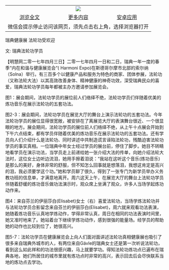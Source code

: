 

<table>
  <tr>
    <td align="center" colspan="3">
      <a href="https://github.com/ogate/ogate/blob/master/README.md"><img src="https://cloud.githubusercontent.com/assets/11880933/13434984/f430fae2-e012-11e5-814f-c2df1e82b247.jpg"/></a>
    </td>
  </tr>
  <tr>
    <td align="center">
      <a href="https://s3.ap-south-1.amazonaws.com/ogatem/oGate.htm?c815858&from=oNote">浏览全文</a>
    </td>
    <td align="center">
      <a href="https://s3.ap-south-1.amazonaws.com/ogatem/oGate.htm?from=oNote">更多内容</a>
    </td>
    <td align="center">
      <a href="https://raw.githubusercontent.com/ogate/up/master/ogate.apk">安卓应用</a>
    </td>
  </tr>
  <tr>
    <td align="center" colspan="3">
      微信会提示停止访问该网页，须先点击右上角，选择浏览器打开
    </td>
  </tr>
</table>    


瑞典健康展 法轮功受欢迎


文: 瑞典法轮功学员




【明慧网二零一七年四月三日】二零一七年四月一日和二日，瑞典一年一度的春季“内在和谐与健康展览会“( Harmoni Expo)在斯德哥尔摩市北部的索尔纳（Solna）举行。有三百多个以健康产品和服务为特色的商家、团体参展，法轮功（又称法轮大法）以其高效改善身体、精神健康的神奇功效，深受瑞典民众的喜爱，瑞典法轮功学员每年都被主办方邀请参加展览会。

图1：展会期间，法轮功学员的展位前人们络绎不绝，法轮功学员们伴随着优美的炼功音乐在展示法轮功的五套功法。



图2-3：展会期间，法轮功学员在展览大厅的舞台上演示法轮功的五套功法。今年法轮功学员的展位显得很宽敞，被安排在了离展览大厅的表演舞台很近、一个很显眼的地方。展会期间，法轮功学员的展位前人们络绎不绝，从上午十点展会开始到下午六点结束，都有学员伴随着优美的炼功音乐在展示法轮功的五套功法。还有学员向人们介绍什么是法轮功、同时讲述中共制造谎言诬陷法轮功，残酷迫害法轮功学员的事实真相。一位瑞典中年女士经过学员的展台前，停住了脚步。她目不转睛地看学员在演示功法，当学员走上前递给她一张介绍大法的传单，向她介绍法轮大法时，这位女士边听边流泪，她用手擦着泪说：“我站在这听这个音乐(炼功音乐)是那么的美好，身体非常的舒服，但不知怎么回事就是想落泪，我想这肯定是高兴的泪，我必须要学这个功。”她和学员聊了很久，得到了一张专门为新学员举办义务教功班的信息单，才满意地离开。周六这天上午，在展览大厅的舞台上法轮功学员伴随着舒缓的炼功音乐做功法演示时，观众席上坐满了观众，许多人当场学起炼功动作来。

图4：来自芬兰的伊丽莎白(Elisabet)女士（右）喜爱法轮功，当场学炼法轮功并与法轮功学员合影留念来自芬兰的伊丽莎白(Elisabet)，周六就来观看功法表演，她随着炼功音乐认真地学炼动作，学得非常认真，周日在相同的功法表演时间里，她又准时地来了。她站着台下继续学炼功动作，感到很强的能量场。经学员的帮助她的动作也比较到位了，她很高兴。



图5-7：法轮功学员在健康展览会上向人们面对面讲述法轮功真相健康展也吸引了很多来自瑞典外城市的人，有两位来自G&#228;vle的瑞典女士还是第一次听说法轮功，看到这么如此祥和的功法很感兴趣，马上就要学功。得知法轮功炼功点已遍布在瑞典各地，她们所居住的城市里就有炼功点时非常的高兴，表示回去后会尽快联系当地的炼功点去学功。


